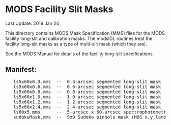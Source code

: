 # MODS Facility Slit Masks

Last Update: 2019 Jan 24

This directory contains MODS Mask Specification (MMS) files for the 
MODS facility long-slit and calibration masks. The modsIDL routines
treat the facility long-slit masks as a type of multi-slit mask
(which they are).

See the MODS Manual for details of the facility long-slit specifications.

## Manifest:
<pre>
   ls5x60x0.3.mms  --  0.3-arcsec segmented long-slit mask
   ls5x60x0.6.mms  --  0.6-arcsec segmented long-slit mask
   ls5x60x0.8.mms  --  0.8-arcsec segmented long-slit mask
   ls5x60x1.0.mms  --  1.0-arcsec segmented long-slit mask
   ls5x60x1.2.mms  --  1.2-arcsec segmented long-slit mask
   ls5x60x2.4.mms  --  2.4-arcsec segmented long-slit mask
   ls60x5.mms      --  5-arcsec x 60-arcsec spectrophotometric wide slit mask
   sudokuMask.mms  --  9x9 Sudoko pinhole mask (MOS x,y,lambda Calibration)
</pre>
